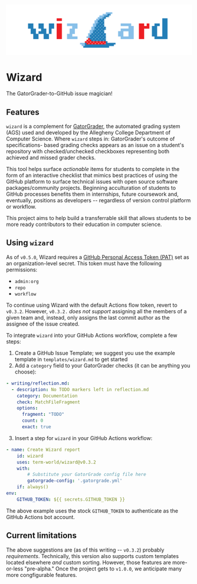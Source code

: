 ![8-bit wizard hat and name in type in gradations of red and blue](https://github.com/ReadyResearchers/wizard/blob/media/media/wizard.png)

# Wizard

The GatorGrader-to-GitHub issue magician!

## Features

`wizard` is a complement for [GatorGrader](https://github.com/GatorEducator/gatorgrader), the automated grading system (AGS) used
and developed by the Allegheny College Department of Computer Science. Where `wizard` steps in: GatorGrader's outcome of specifications-
based grading checks appears as an issue on a student's repository with checked/unchecked checkboxes representing both achieved
and missed grader checks.

This tool helps surface _actionable_ items for students to complete in the form of an interactive checklist that mimics best practices
of using the GitHub platform to surface technical issues with open source software packages/community projects. Beginning acculturation
of students to GitHub processes benefits them in internships, future coursework and, eventually, positions as developers -- regardless
of version control platform or workflow.

This project aims to help build a transferrable skill that allows students to be more ready contributors to their education in computer 
science.

## Using `wizard`

As of `v0.5.0`, Wizard requires a [GitHub Personal Access Token (PAT)](https://github.com/settings/tokens) set as an organization-level secret. 
This token must have the following permissions:

* `admin:org`
* `repo`
* `workflow`

To continue using Wizard with the default Actions flow token, revert to `v0.3.2`. However, `v0.3.2.` _does not support_ assigning all the members of a given team and, instead, only assigns the last commit author as the assignee of the issue created.

To integrate `wizard` into your GitHub Actions workflow, complete a few steps:

1. Create a GitHub Issue Template; we suggest you use the example template in `templates/wizard.md` to get started
2. Add a `category` field to your GatorGrader checks (it can be anything you choose):

```yaml
- writing/reflection.md:
  - description: No TODO markers left in reflection.md
    category: Documentation
    check: MatchFileFragment
    options:
      fragment: "TODO"
      count: 0
      exact: true
```

3. Insert a step for `wizard` in your GitHub Actions workflow:

```yaml
- name: Create Wizard report
    id: wizard
    uses: term-world/wizard@v0.3.2
    with:
        # Substitute your GatorGrade config file here
        gatorgrade-config: '.gatorgrade.yml'
    if: always()
env:
    GITHUB_TOKEN: ${{ secrets.GITHUB_TOKEN }}
```

The above example uses the stock `GITHUB_TOKEN` to authenticate as the GitHub Actions bot account.

## Current limitations

The above suggestions are (as of this writing -- `v0.3.2`) probably _requirements_. Technically, this version
also supports custom templates located elsewhere _and_ custom sorting. However, those features are more-or-less
"pre-alpha." Once the project gets to `v1.0.0`, we anticipate many more congfigurable features.
